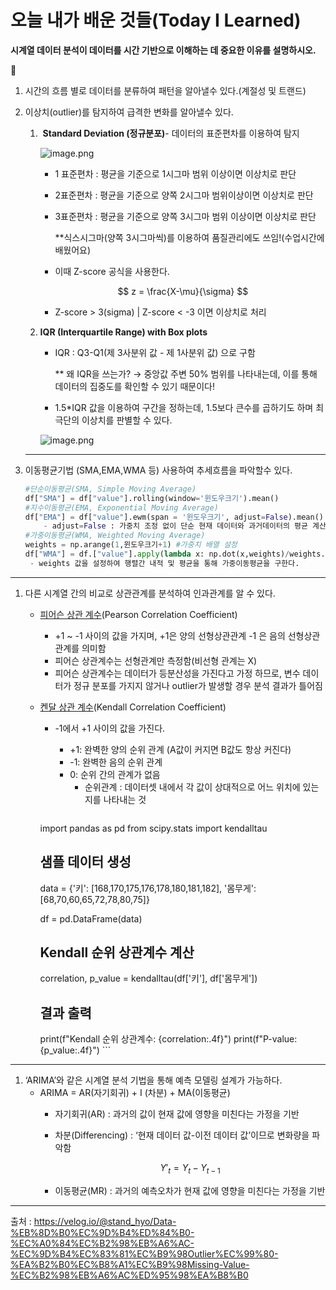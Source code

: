 # 오늘 내가 배운 것들(Today I Learned)

**시계열 데이터 분석이 데이터를 시간 기반으로 이해하는 데 중요한 이유를 설명하시오.**

<aside>
🤔

1. 시간의 흐름 별로 데이터를 분류하여 패턴을 알아낼수 있다.(계절성 및 트랜드)
2. 이상치(outlier)를 탐지하여 급격한 변화를 알아낼수 있다.
    1.  **Standard Deviation (정규분포)**- 데이터의 표준편차를 이용하여 탐지
        
        ![image.png](attachment:88c7a868-176c-4e3b-a92a-3d9ab094a503:image.png)
        
        - 1 표준편차 : 평균을 기준으로 1시그마 범위 이상이면 이상치로 판단
        - 2표준편차 : 평균을 기준으로 양쪽 2시그마 범위이상이면 이상치로 판단
        - 3표준편차 : 평균을 기준으로 양쪽 3시그마 범위 이상이면 이상치로 판단
            
            **식스시그마(양쪽 3시그마씩)를 이용하여 품질관리에도 쓰임!(수업시간에 배웠어요)
            
        - 이때 Z-score 공식을 사용한다.
        
        $$
        z = \frac{X-\mu}{\sigma}
        $$
        
        - Z-score > 3(sigma) | Z-score < -3 이면 이상치로 처리
    2. **IQR (Interquartile Range) with Box plots**
        - IQR : Q3-Q1(제 3사분위 값 - 제 1사분위 값) 으로 구함
            
            ** 왜 IQR을 쓰는가? → 중앙값 주변 50% 범위를 나타내는데, 이를 통해 데이터의 집중도를 확인할 수 있기 때문이다!
            
        - 1.5*IQR 값을 이용하여 구간을 정하는데, 1.5보다 큰수를 곱하기도 하며 최극단의 이상치를 판별할 수 있다.
        
        ![image.png](attachment:37ae0c88-8493-429a-8324-62f95bc1f50b:image.png)
        
    
    ---
    
3. 이동평균기법 (SMA,EMA,WMA 등) 사용하여 추세흐름을 파악할수 있다.

    ```python
    #단순이동평균(SMA, Simple Moving Average) 
    df["SMA"] = df["value"].rolling(window='윈도우크기').mean()
    #지수이동평균(EMA, Exponential Moving Average)
    df["EMA"] = df["value"].ewm(span = '윈도우크기', adjust=False).mean()
    	- adjust=False : 가중치 조정 없이 단순 현재 데이터와 과거데이터의 평균 계산
    #가중이동평균(WMA, Weighted Moving Average)
    weights = np.arange(1,윈도우크기+1) #가중치 배열 설정
    df["WMA"] = df.["value"].apply(lambda x: np.dot(x,weights)/weights.sum(),raw=True)
     - weights 값을 설정하여 행렬간 내적 및 평균을 통해 가중이동평균을 구한다.
    ```

---

1. 다른 시계열 간의 비교로 상관관계를 분석하여 인과관계를 알 수 있다.
    - [피어슨 상관 계수](https://ko.wikipedia.org/wiki/%ED%94%BC%EC%96%B4%EC%8A%A8_%EC%83%81%EA%B4%80_%EA%B3%84%EC%88%98)(Pearson Correlation Coefficient)
        - +1 ~ -1 사이의 값을 가지며, +1은 양의 선형상관관계 -1 은 음의 선형상관관계를 의미함
        - 피어슨 상관계수는 선형관계만 측정함(비선형 관계는 X)
        - 피어슨 상관계수는 데이터가 등분산성을 가진다고 가정 하므로, 변수 데이터가 정규 분포를 가지지 않거나 outlier가 발생할 경우 분석 결과가 틀어짐
    - [켄달 상관 계수](https://en.wikipedia.org/wiki/Kendall_rank_correlation_coefficient)(Kendall Correlation Coefficient)
        - -1에서 +1 사이의 값을 가진다.
            - +1: 완벽한 양의 순위 관계 (A값이 커지면 B값도 항상 커진다)
            - -1: 완벽한 음의 순위 관계
            - 0: 순위 간의 관계가 없음
                - 순위관계 : 데이터셋 내에서 각 값이 상대적으로 어느 위치에 있는지를 나타내는 것
        
          ```python
        import pandas as pd
        from scipy.stats import kendalltau
        
        # 샘플 데이터 생성
        data = {'키': [168,170,175,176,178,180,181,182],
                '몸무게': [68,70,60,65,72,78,80,75]}
        
        df = pd.DataFrame(data)
        
        # Kendall 순위 상관계수 계산
        correlation, p_value = kendalltau(df['키'], df['몸무게'])
        
        # 결과 출력
        print(f"Kendall 순위 상관계수: {correlation:.4f}")
        print(f"P-value: {p_value:.4f}")
          ```
        

---

1. ‘ARIMA’와 같은 시계열 분석 기법을 통해 예측 모델링 설계가 가능하다.
    - ARIMA = AR(자기회귀) + I (차분) + MA(이동평균)
        - 자기회귀(AR) : 과거의 값이 현재 값에 영향을 미친다는 가정을 기반
        - 차분(Differencing) : ‘현재 데이터 값-이전 데이터 값’이므로 변화량을 파악함
            
            $$
            Y'_t = Y_t - Y_{t-1} 
            $$
            
        - 이동평균(MR) : 과거의 예측오차가 현재 값에 영향을 미친다는 가정을 기반

---

출처 : https://velog.io/@stand_hyo/Data-%EB%8D%B0%EC%9D%B4%ED%84%B0-%EC%A0%84%EC%B2%98%EB%A6%AC-%EC%9D%B4%EC%83%81%EC%B9%98Outlier%EC%99%80-%EA%B2%B0%EC%B8%A1%EC%B9%98Missing-Value-%EC%B2%98%EB%A6%AC%ED%95%98%EA%B8%B0

</aside>

